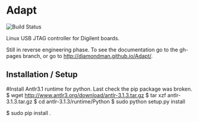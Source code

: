 # Adapt

![Build Status](https://travis-ci.org/diamondman/Adapt.png)

Linux USB JTAG controller for Digilent boards.

Still in reverse engineering phase. To see the documentation go to the gh-pages branch, or go to http://diamondman.github.io/Adapt/.

## Installation / Setup

#Install Antlr3.1 runtime for python.
Last check the pip package was broken.
$ wget http://www.antlr3.org/download/antlr-3.1.3.tar.gz
$ tar xzf antlr-3.1.3.tar.gz
$ cd antlr-3.1.3/runtime/Python
$ sudo python setup.py install

$ sudo pip install .
